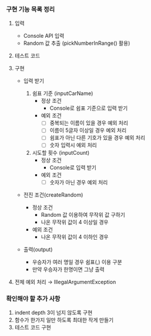 ### 구현 기능 목록 정리
1. 입력
    - Console API 입력 
    - Random 값 추출 (pickNumberInRange() 활용)
   
2. 테스트 코드
3. 구현 
    - 입력 받기
      1. 쉼표 기준 (inputCarName)
          - 정상 조건
              - Console로 쉼표 기준으로 입력 받기
          - 예외 조건
            - [ ] 중복되는 이름이 있을 경우 예외 처리 
            - [ ] 이름이 5글자 이상일 경우 예외 처리
            - [ ] 쉼표가 아닌 다른 기호가 있을 경우 예외 처리
            - [ ] 숫자 입력시 예외 처리

      2. 시도할 횟수 (inputCount)
         - 정상 조건
             - Console로 입력 받기
         - 예외 조건
             - [ ] 숫자가 아닌 경우 예외 처리 

   - 전진 조건(createRandom)
     - 정상 조건
       - Random 값 이용하여 무작위 값 구하기
       - 나온 무작위 값이 4 이상일 경우
     - 예외 조건
        - 나온 무작위 값이 4 이하인 경우

   - 출력(output)
     - 우승자가 여러 명일 경우 쉼표(,) 이용 구분
     - 만약 우승자가 한명이면 그냥 출력
     
4. 전체 예외 처리 → IllegalArgumentException


### 확인해야 할 추가 사항
1. indent depth 3이 넘지 않도록 구현
2. 함수가 한가지 일만 하도록 최대한 작게 만들기
3. 테스트 코드 구현